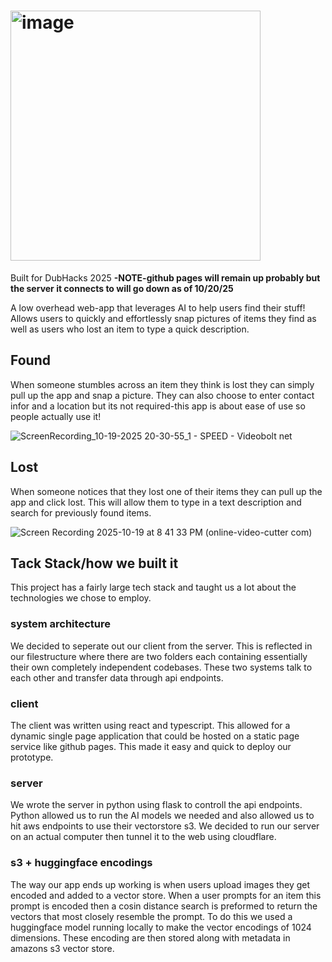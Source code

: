 # <img width="400" alt="image" src="https://github.com/user-attachments/assets/a30ba99a-5bd9-4c82-bad0-0c46e02c4012" />
Built for DubHacks 2025  **-NOTE-github pages will remain up probably but the server it connects to will go down as of 10/20/25**

A low overhead web-app that leverages AI to help users find their stuff! Allows users to quickly and effortlessly snap pictures of items they find as well as 
users who lost an item to type a quick description.

## Found
When someone stumbles across an item they think is lost they can simply pull up the app and snap a picture. They can also choose to enter contact infor and a location but its not required-this app is about ease of use so people actually use it!

![ScreenRecording_10-19-2025 20-30-55_1 - SPEED - Videobolt net](https://github.com/user-attachments/assets/8c7b0cb8-33d8-4b86-993a-779a532637bc)

## Lost
When someone notices that they lost one of their items they can pull up the app and click lost. This will allow them to type in a text description and search for 
previously found items.

![Screen Recording 2025-10-19 at 8 41 33 PM (online-video-cutter com)](https://github.com/user-attachments/assets/9a5bff0e-2105-44ba-8672-9f004e676573)

## Tack Stack/how we built it
This project has a fairly large tech stack and taught us a lot about the technologies we chose to employ.

### system architecture
We decided to seperate out our client from the server. This is reflected in our filestructure where there are two folders each containing essentially their own completely independent codebases. These two systems talk to each other and transfer data through api endpoints. 

### client
The client was written using react and typescript. This allowed for a dynamic single page application that could be hosted on a static page service like github pages. This made it easy and quick to deploy our prototype.

### server
We wrote the server in python using flask to controll the api endpoints. Python allowed us to run the AI models we needed and also allowed us to hit aws endpoints to use their vectorstore s3. We decided to run our server on an actual computer then tunnel it to the web using cloudflare. 

### s3 + huggingface encodings
The way our app ends up working is when users upload images they get encoded and added to a vector store. When a user prompts for an item this prompt is encoded then a cosin distance search is preformed to return the vectors that most closely resemble the prompt. To do this we used a huggingface model running locally to make the vector encodings of 1024 dimensions. These encoding are then stored along with metadata in amazons s3 vector store. 





